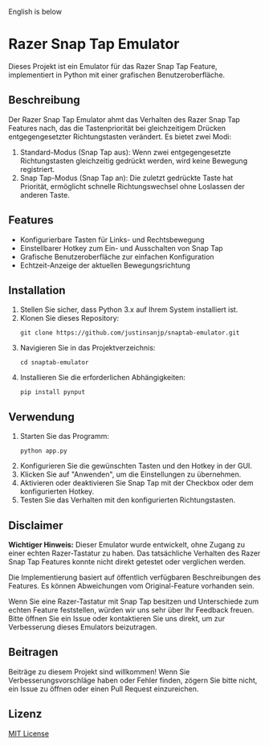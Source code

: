 English is below
# Razer Snap Tap Emulator

Dieses Projekt ist ein Emulator für das Razer Snap Tap Feature, implementiert in Python mit einer grafischen Benutzeroberfläche.

## Beschreibung

Der Razer Snap Tap Emulator ahmt das Verhalten des Razer Snap Tap Features nach, das die Tastenpriorität bei gleichzeitigem Drücken entgegengesetzter Richtungstasten verändert. Es bietet zwei Modi:

1. Standard-Modus (Snap Tap aus): Wenn zwei entgegengesetzte Richtungstasten gleichzeitig gedrückt werden, wird keine Bewegung registriert.
2. Snap Tap-Modus (Snap Tap an): Die zuletzt gedrückte Taste hat Priorität, ermöglicht schnelle Richtungswechsel ohne Loslassen der anderen Taste.

## Features

- Konfigurierbare Tasten für Links- und Rechtsbewegung
- Einstellbarer Hotkey zum Ein- und Ausschalten von Snap Tap
- Grafische Benutzeroberfläche zur einfachen Konfiguration
- Echtzeit-Anzeige der aktuellen Bewegungsrichtung

## Installation

1. Stellen Sie sicher, dass Python 3.x auf Ihrem System installiert ist.
2. Klonen Sie dieses Repository:
   ```
   git clone https://github.com/justinsanjp/snaptab-emulator.git
   ```
3. Navigieren Sie in das Projektverzeichnis:
   ```
   cd snaptab-emulator
   ```
4. Installieren Sie die erforderlichen Abhängigkeiten:
   ```
   pip install pynput
   ```

## Verwendung

1. Starten Sie das Programm:
   ```
   python app.py
   ```
2. Konfigurieren Sie die gewünschten Tasten und den Hotkey in der GUI.
3. Klicken Sie auf "Anwenden", um die Einstellungen zu übernehmen.
4. Aktivieren oder deaktivieren Sie Snap Tap mit der Checkbox oder dem konfigurierten Hotkey.
5. Testen Sie das Verhalten mit den konfigurierten Richtungstasten.

## Disclaimer

**Wichtiger Hinweis:** Dieser Emulator wurde entwickelt, ohne Zugang zu einer echten Razer-Tastatur zu haben. Das tatsächliche Verhalten des Razer Snap Tap Features konnte nicht direkt getestet oder verglichen werden. 

Die Implementierung basiert auf öffentlich verfügbaren Beschreibungen des Features. Es können Abweichungen vom Original-Feature vorhanden sein.

Wenn Sie eine Razer-Tastatur mit Snap Tap besitzen und Unterschiede zum echten Feature feststellen, würden wir uns sehr über Ihr Feedback freuen. Bitte öffnen Sie ein Issue oder kontaktieren Sie uns direkt, um zur Verbesserung dieses Emulators beizutragen.

## Beitragen

Beiträge zu diesem Projekt sind willkommen! Wenn Sie Verbesserungsvorschläge haben oder Fehler finden, zögern Sie bitte nicht, ein Issue zu öffnen oder einen Pull Request einzureichen.

## Lizenz

[MIT License](LICENSE)
